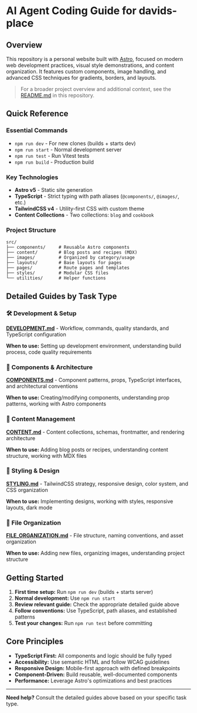 # AI Agent Coding Guide for davids-place

## Overview

This repository is a personal website built with [Astro](https://astro.build/), focused on modern web development practices, visual style demonstrations, and content organization. It features custom components, image handling, and advanced CSS techniques for gradients, borders, and layouts.

> For a broader project overview and additional context, see the [README.md](../README.md) in this repository.

## Quick Reference

### Essential Commands

- `npm run dev` - For new clones (builds + starts dev)
- `npm run start` - Normal development server
- `npm run test` - Run Vitest tests
- `npm run build` - Production build

### Key Technologies

- **Astro v5** - Static site generation
- **TypeScript** - Strict typing with path aliases (`@components/`, `@images/`, etc.)
- **TailwindCSS v4** - Utility-first CSS with custom theme
- **Content Collections** - Two collections: `blog` and `cookbook`

### Project Structure

```
src/
├── components/     # Reusable Astro components
├── content/        # Blog posts and recipes (MDX)
├── images/         # Organized by category/usage
├── layouts/        # Base layouts for pages
├── pages/          # Route pages and templates
├── styles/         # Modular CSS files
└── utilities/      # Helper functions
```

## Detailed Guides by Task Type

### 🛠️ Development & Setup

**[DEVELOPMENT.md](./DEVELOPMENT.md)** - Workflow, commands, quality standards, and TypeScript configuration

**When to use:** Setting up development environment, understanding build process, code quality requirements

### 🧩 Components & Architecture

**[COMPONENTS.md](./COMPONENTS.md)** - Component patterns, props, TypeScript interfaces, and architectural conventions

**When to use:** Creating/modifying components, understanding prop patterns, working with Astro components

### 📝 Content Management

**[CONTENT.md](./CONTENT.md)** - Content collections, schemas, frontmatter, and rendering architecture

**When to use:** Adding blog posts or recipes, understanding content structure, working with MDX files

### 🎨 Styling & Design

**[STYLING.md](./STYLING.md)** - TailwindCSS strategy, responsive design, color system, and CSS organization

**When to use:** Implementing designs, working with styles, responsive layouts, dark mode

### 📁 File Organization

**[FILE_ORGANIZATION.md](./FILE_ORGANIZATION.md)** - File structure, naming conventions, and asset organization

**When to use:** Adding new files, organizing images, understanding project structure

## Getting Started

1. **First time setup:** Run `npm run dev` (builds + starts server)
2. **Normal development:** Use `npm run start`
3. **Review relevant guide:** Check the appropriate detailed guide above
4. **Follow conventions:** Use TypeScript, path aliases, and established patterns
5. **Test your changes:** Run `npm run test` before committing

## Core Principles

- **TypeScript First:** All components and logic should be fully typed
- **Accessibility:** Use semantic HTML and follow WCAG guidelines
- **Responsive Design:** Mobile-first approach with defined breakpoints
- **Component-Driven:** Build reusable, well-documented components
- **Performance:** Leverage Astro's optimizations and best practices

---

**Need help?** Consult the detailed guides above based on your specific task type.
